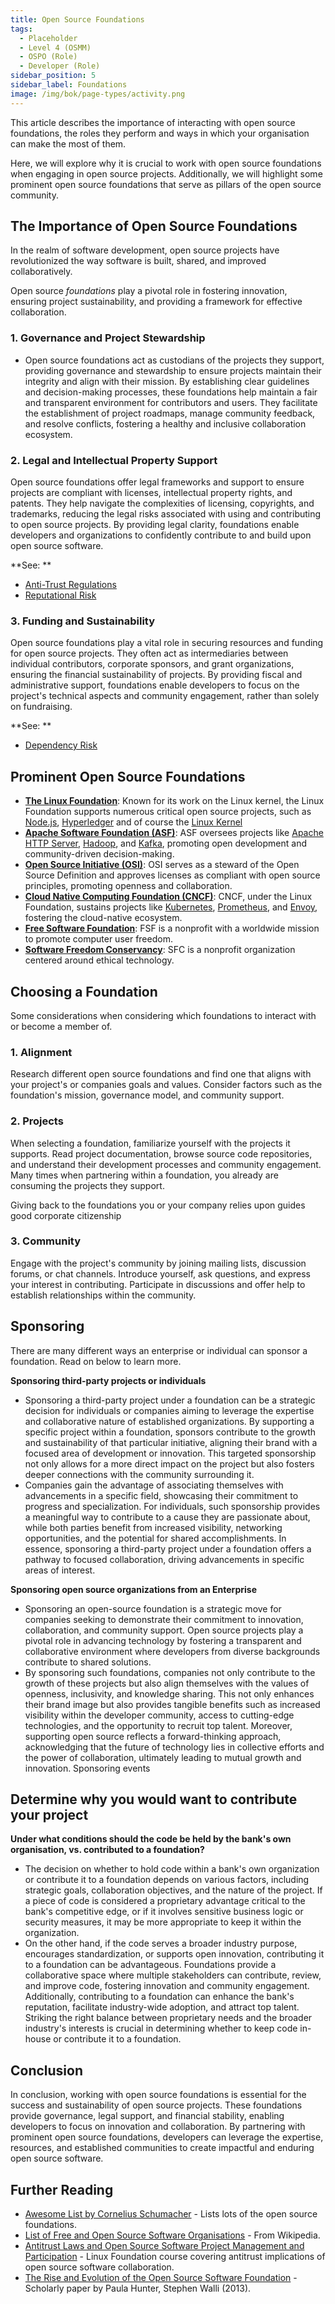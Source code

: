 ```yaml
---
title: Open Source Foundations
tags: 
  - Placeholder
  - Level 4 (OSMM)
  - OSPO (Role)
  - Developer (Role)
sidebar_position: 5
sidebar_label: Foundations
image: /img/bok/page-types/activity.png
---
```


This article describes the importance of interacting with open source foundations, the roles they perform and ways in which your organisation can make the most of them.

Here, we will explore why it is crucial to work with open source foundations when engaging in open source projects. Additionally, we will highlight some prominent open source foundations that serve as pillars of the open source community.

## The Importance of Open Source Foundations 

In the realm of software development, open source projects have revolutionized the way software is built, shared, and improved collaboratively. 

Open source _foundations_ play a pivotal role in fostering innovation, ensuring project sustainability, and providing a framework for effective collaboration. 

### 1. Governance and Project Stewardship

- Open source foundations act as custodians of the projects they support, providing governance and stewardship to ensure projects maintain their integrity and align with their mission. By establishing clear guidelines and decision-making processes, these foundations help maintain a fair and transparent environment for contributors and users. They facilitate the establishment of project roadmaps, manage community feedback, and resolve conflicts, fostering a healthy and inclusive collaboration ecosystem.

### 2. Legal and Intellectual Property Support

Open source foundations offer legal frameworks and support to ensure projects are compliant with licenses, intellectual property rights, and patents. They help navigate the complexities of licensing, copyrights, and trademarks, reducing the legal risks associated with using and contributing to open source projects. By providing legal clarity, foundations enable developers and organizations to confidently contribute to and build upon open source software.

**See: ** 
 - [Anti-Trust Regulations](../../Regulations/Anti-Trust)
 - [Reputational Risk](../../Risks/Reputational-Risk)

### 3. Funding and Sustainability

Open source foundations play a vital role in securing resources and funding for open source projects. They often act as intermediaries between individual contributors, corporate sponsors, and grant organizations, ensuring the financial sustainability of projects. By providing fiscal and administrative support, foundations enable developers to focus on the project's technical aspects and community engagement, rather than solely on fundraising.

**See: **
 - [Dependency Risk](../../Risks/Dependency-Risk)

## Prominent Open Source Foundations

- **[The Linux Foundation](https://www.linuxfoundation.org/)**: Known for its work on the Linux kernel, the Linux Foundation supports numerous critical open source projects, such as [Node.js](https://nodejs.org), [Hyperledger](https://www.hyperledger.org) and of course the [Linux Kernel](https://kernel.org/category/about.html)
- **[Apache Software Foundation (ASF)](https://community.apache.org/)**: ASF oversees projects like [Apache HTTP Server](https://httpd.apache.org), [Hadoop](https://hadoop.apache.org), and [Kafka](https://kafka.apache.org), promoting open development and community-driven decision-making.
- **[Open Source Initiative (OSI)](https://opensource.org/)**: OSI serves as a steward of the Open Source Definition and approves licenses as compliant with open source principles, promoting openness and collaboration.
- **[Cloud Native Computing Foundation (CNCF)](https://www.cncf.io/)**: CNCF, under the Linux Foundation, sustains projects like [Kubernetes](https://kubernetes.io), [Prometheus](https://prometheus.io/docs/prometheus/latest/getting_started/), and [Envoy](https://www.cncf.io/projects/envoy/), fostering the cloud-native ecosystem.
- **[Free Software Foundation](https://www.fsf.org)**: FSF  is a nonprofit with a worldwide mission to promote computer user freedom.
- **[Software Freedom Conservancy](https://sfconservancy.org)**: SFC is a nonprofit organization centered around ethical technology.

## Choosing a Foundation

Some considerations when considering which foundations to interact with or become a member of.

### 1. Alignment

Research different open source foundations and find one that aligns with your project's or companies goals and values. Consider factors such as the foundation's mission, governance model, and community support.

### 2. Projects

When selecting a foundation, familiarize yourself with the projects it supports. Read project documentation, browse source code repositories, and understand their development processes and community engagement.  Many times when partnering within a foundation, you already are consuming the projects they support.  

Giving back to the foundations you or your company relies upon guides good corporate citizenship

### 3. Community

Engage with the project's community by joining mailing lists, discussion forums, or chat channels. Introduce yourself, ask questions, and express your interest in contributing. Participate in discussions and offer help to establish relationships within the community.

## Sponsoring

There are many different ways an enterprise or individual can sponsor a foundation.  Read on below to learn more.  

**Sponsoring third-party projects or individuals**
- Sponsoring a third-party project under a foundation can be a strategic decision for individuals or companies aiming to leverage the expertise and collaborative nature of established organizations. By supporting a specific project within a foundation, sponsors contribute to the growth and sustainability of that particular initiative, aligning their brand with a focused area of development or innovation. This targeted sponsorship not only allows for a more direct impact on the project but also fosters deeper connections with the community surrounding it.
- Companies gain the advantage of associating themselves with advancements in a specific field, showcasing their commitment to progress and specialization. For individuals, such sponsorship provides a meaningful way to contribute to a cause they are passionate about, while both parties benefit from increased visibility, networking opportunities, and the potential for shared accomplishments. In essence, sponsoring a third-party project under a foundation offers a pathway to focused collaboration, driving advancements in specific areas of interest.


**Sponsoring open source organizations from an Enterprise**
- Sponsoring an open-source foundation is a strategic move for companies seeking to demonstrate their commitment to innovation, collaboration, and community support. Open source projects play a pivotal role in advancing technology by fostering a transparent and collaborative environment where developers from diverse backgrounds contribute to shared solutions.
- By sponsoring such foundations, companies not only contribute to the growth of these projects but also align themselves with the values of openness, inclusivity, and knowledge sharing. This not only enhances their brand image but also provides tangible benefits such as increased visibility within the developer community, access to cutting-edge technologies, and the opportunity to recruit top talent. Moreover, supporting open source reflects a forward-thinking approach, acknowledging that the future of technology lies in collective efforts and the power of collaboration, ultimately leading to mutual growth and innovation.
Sponsoring events


## Determine why you would want to contribute your project 

**Under what conditions should the code be held by the bank's own organisation, vs. contributed to a foundation?**
- The decision on whether to hold code within a bank's own organization or contribute it to a foundation depends on various factors, including strategic goals, collaboration objectives, and the nature of the project. If a piece of code is considered a proprietary advantage critical to the bank's competitive edge, or if it involves sensitive business logic or security measures, it may be more appropriate to keep it within the organization.
- On the other hand, if the code serves a broader industry purpose, encourages standardization, or supports open innovation, contributing it to a foundation can be advantageous. Foundations provide a collaborative space where multiple stakeholders can contribute, review, and improve code, fostering innovation and community engagement. Additionally, contributing to a foundation can enhance the bank's reputation, facilitate industry-wide adoption, and attract top talent. Striking the right balance between proprietary needs and the broader industry's interests is crucial in determining whether to keep code in-house or contribute it to a foundation.
 
## Conclusion

In conclusion, working with open source foundations is essential for the success and sustainability of open source projects. These foundations provide governance, legal support, and financial stability, enabling developers to focus on innovation and collaboration. By partnering with prominent open source foundations, developers can leverage the expertise, resources, and established communities to create impactful and enduring open source software.

## Further Reading

- [Awesome List by Cornelius Schumacher](https://github.com/cornelius/awesome-open-source#big-free-and-open-source-software-foundations) - Lists lots of the open source foundations.
- [List of Free and Open Source Software Organisations](https://en.wikipedia.org/wiki/List_of_free_and_open-source_software_organizations) - From Wikipedia.
- [Antitrust Laws and Open Source Software Project Management and Participation](docs/bok/training/lfc105-antitrust-law) - Linux Foundation course covering antitrust implications of open source software collaboration.
- [The Rise and Evolution of the Open Source Software Foundation](https://www.jolts.world/index.php/jolts/article/view/64) - Scholarly paper by Paula Hunter, Stephen Walli (2013).

